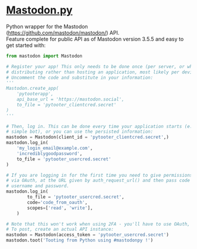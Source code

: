 # [Mastodon.py](https://github.com/halcy/Mastodon.py)

Python wrapper for the Mastodon (https://github.com/mastodon/mastodon/) API.  
Feature complete for public API as of Mastodon version 3.5.5 and easy to get started with:

```python
from mastodon import Mastodon

# Register your app! This only needs to be done once (per server, or when 
# distributing rather than hosting an application, most likely per device and server). 
# Uncomment the code and substitute in your information:
'''
Mastodon.create_app(
    'pytooterapp',
    api_base_url = 'https://mastodon.social',
    to_file = 'pytooter_clientcred.secret'
)
'''

# Then, log in. This can be done every time your application starts (e.g. when writing a 
# simple bot), or you can use the persisted information:
mastodon = Mastodon(client_id = 'pytooter_clientcred.secret',)
mastodon.log_in(
    'my_login_email@example.com', 
    'incrediblygoodpassword', 
    to_file = 'pytooter_usercred.secret'
)

# If you are logging in for the first time you need to give permissions to the app
# via OAuth, at the URL given by auth_request_url() and then pass code instead of
# username and password.
mastodon.log_in(
        to_file = 'pytooter_usercred.secret', 
        code='code_from_oauth',
        scopes=['read', 'write'],
    )

# Note that this won't work when using 2FA - you'll have to use OAuth, in that case. 
# To post, create an actual API instance:
mastodon = Mastodon(access_token = 'pytooter_usercred.secret')
mastodon.toot('Tooting from Python using #mastodonpy !')
```


